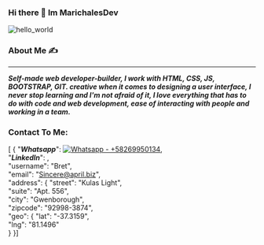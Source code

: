 ### Hi there 👋 Im MarichalesDev

![hello_world](https://user-images.githubusercontent.com/105239282/206260017-633cbc6f-711c-4631-93cf-23bb9cc7843a.png)

### About Me :writing_hand:
____________________________________________________________________________________________________________________________________________________________________

***Self-made web developer-builder, I work with HTML, CSS, JS, BOOTSTRAP, GIT. creative when it comes to designing a user interface, I never stop learning and I'm not afraid of it, I love everything that has to do with code and web development, ease of interacting with people and working in a team.***

### Contact To Me: 


[
{
"***Whatsapp***": [![Whatsapp - +58269950134](https://img.shields.io/badge/Whatsapp-%2B58269950134-2ea44f?logo=whatsapp)](https://api.whatsapp.com/send/?phone=58269950134&text&app_absent=0),\
"***LinkedIn***": ,\
"username": "Bret",\
"email": "Sincere@april.biz",\
"address": {
"street": "Kulas Light",\
"suite": "Apt. 556",\
"city": "Gwenborough",\
"zipcode": "92998-3874",\
"geo": {
"lat": "-37.3159",\
"lng": "81.1496"\
}
}]




